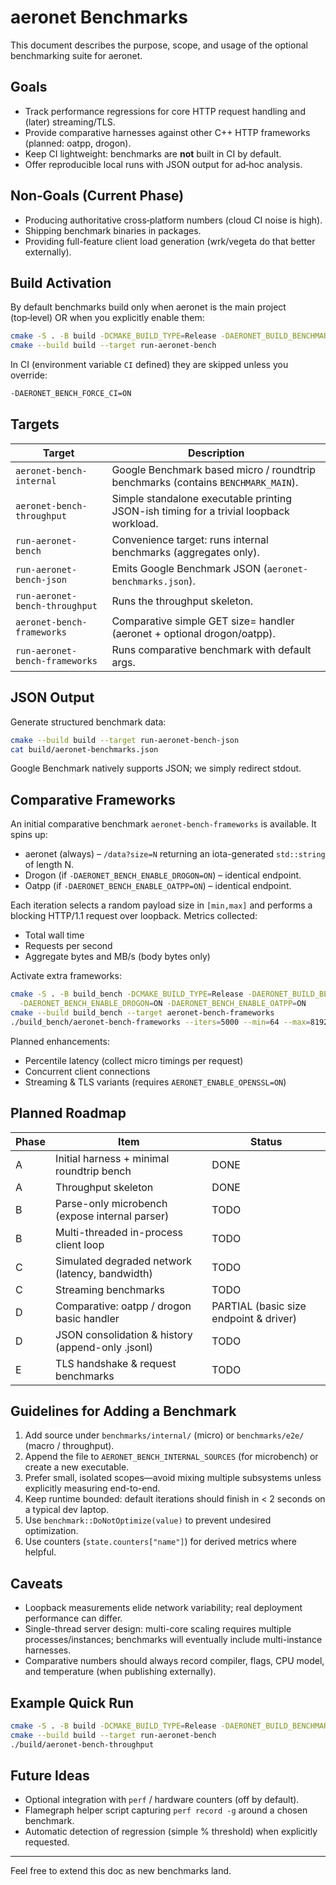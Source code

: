 # aeronet Benchmarks

This document describes the purpose, scope, and usage of the optional benchmarking
suite for aeronet.

## Goals

* Track performance regressions for core HTTP request handling and (later) streaming/TLS.
* Provide comparative harnesses against other C++ HTTP frameworks (planned: oatpp, drogon).
* Keep CI lightweight: benchmarks are **not** built in CI by default.
* Offer reproducible local runs with JSON output for ad‑hoc analysis.

## Non‑Goals (Current Phase)

* Producing authoritative cross‑platform numbers (cloud CI noise is high).
* Shipping benchmark binaries in packages.
* Providing full-feature client load generation (wrk/vegeta do that better externally).

## Build Activation

By default benchmarks build only when aeronet is the main project (top‑level) OR when you
explicitly enable them:

```bash
cmake -S . -B build -DCMAKE_BUILD_TYPE=Release -DAERONET_BUILD_BENCHMARKS=ON
cmake --build build --target run-aeronet-bench
```

In CI (environment variable `CI` defined) they are skipped unless you override:

```bash
-DAERONET_BENCH_FORCE_CI=ON
```

## Targets

| Target | Description |
| ------ | ----------- |
| `aeronet-bench-internal` | Google Benchmark based micro / roundtrip benchmarks (contains `BENCHMARK_MAIN`). |
| `aeronet-bench-throughput` | Simple standalone executable printing JSON-ish timing for a trivial loopback workload. |
| `run-aeronet-bench` | Convenience target: runs internal benchmarks (aggregates only). |
| `run-aeronet-bench-json` | Emits Google Benchmark JSON (`aeronet-benchmarks.json`). |
| `run-aeronet-bench-throughput` | Runs the throughput skeleton. |
| `aeronet-bench-frameworks` | Comparative simple GET size= handler (aeronet + optional drogon/oatpp). |
| `run-aeronet-bench-frameworks` | Runs comparative benchmark with default args. |

## JSON Output

Generate structured benchmark data:

```bash
cmake --build build --target run-aeronet-bench-json
cat build/aeronet-benchmarks.json
```

Google Benchmark natively supports JSON; we simply redirect stdout.

## Comparative Frameworks

An initial comparative benchmark `aeronet-bench-frameworks` is available. It spins up:

* aeronet (always) – `/data?size=N` returning an iota-generated `std::string` of length N.
* Drogon (if `-DAERONET_BENCH_ENABLE_DROGON=ON`) – identical endpoint.
* Oatpp (if `-DAERONET_BENCH_ENABLE_OATPP=ON`) – identical endpoint.

Each iteration selects a random payload size in `[min,max]` and performs a blocking HTTP/1.1 request over loopback. Metrics collected:

* Total wall time
* Requests per second
* Aggregate bytes and MB/s (body bytes only)

Activate extra frameworks:

```bash
cmake -S . -B build_bench -DCMAKE_BUILD_TYPE=Release -DAERONET_BUILD_BENCHMARKS=ON \
  -DAERONET_BENCH_ENABLE_DROGON=ON -DAERONET_BENCH_ENABLE_OATPP=ON
cmake --build build_bench --target aeronet-bench-frameworks
./build_bench/aeronet-bench-frameworks --iters=5000 --min=64 --max=8192
```

Planned enhancements:

* Percentile latency (collect micro timings per request)
* Concurrent client connections
* Streaming & TLS variants (requires `AERONET_ENABLE_OPENSSL=ON`)

## Planned Roadmap

| Phase | Item | Status |
| ----- | ---- | ------ |
| A | Initial harness + minimal roundtrip bench | DONE |
| A | Throughput skeleton | DONE |
| B | Parse-only microbench (expose internal parser) | TODO |
| B | Multi-threaded in-process client loop | TODO |
| C | Simulated degraded network (latency, bandwidth) | TODO |
| C | Streaming benchmarks | TODO |
| D | Comparative: oatpp / drogon basic handler | PARTIAL (basic size endpoint & driver) |
| D | JSON consolidation & history (append-only .jsonl) | TODO |
| E | TLS handshake & request benchmarks | TODO |

## Guidelines for Adding a Benchmark

1. Add source under `benchmarks/internal/` (micro) or `benchmarks/e2e/` (macro / throughput).
2. Append the file to `AERONET_BENCH_INTERNAL_SOURCES` (for microbench) or create a new executable.
3. Prefer small, isolated scopes—avoid mixing multiple subsystems unless explicitly measuring end-to-end.
4. Keep runtime bounded: default iterations should finish in < 2 seconds on a typical dev laptop.
5. Use `benchmark::DoNotOptimize(value)` to prevent undesired optimization.
6. Use counters (`state.counters["name"]`) for derived metrics where helpful.

## Caveats

* Loopback measurements elide network variability; real deployment performance can differ.
* Single-thread server design: multi-core scaling requires multiple processes/instances; benchmarks will eventually include multi-instance harnesses.
* Comparative numbers should always record compiler, flags, CPU model, and temperature (when publishing externally).

## Example Quick Run

```bash
cmake -S . -B build -DCMAKE_BUILD_TYPE=Release -DAERONET_BUILD_BENCHMARKS=ON
cmake --build build --target run-aeronet-bench
./build/aeronet-bench-throughput
```

## Future Ideas

* Optional integration with `perf` / hardware counters (off by default).
* Flamegraph helper script capturing `perf record -g` around a chosen benchmark.
* Automatic detection of regression (simple % threshold) when explicitly requested.

---

Feel free to extend this doc as new benchmarks land.
